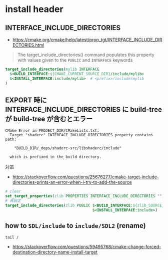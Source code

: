 # install header

## INTERFACE_INCLUDE_DIRECTORIES

- https://cmake.org/cmake/help/latest/prop_tgt/INTERFACE_INCLUDE_DIRECTORIES.html

> The target_include_directories() command populates this property with values given to the `PUBLIC` and `INTERFACE` keywords

```cmake title="build と install で分ける"
target_include_directories(mylib INTERFACE
  $<BUILD_INTERFACE:${CMAKE_CURRENT_SOURCE_DIR}/include/mylib>
  $<INSTALL_INTERFACE:include/mylib>  # <prefix>/include/mylib
)
```

## EXPORT 時に INTERFACE_INCLUDE_DIRECTORIES に build-tree が build-tree が含むとエラー

```error title="CMake Error: INTERFACE_INCLUDE_DIRECTORIES"
CMake Error in PROJECT_DIR/CMakeLists.txt:
  Target "shaderc" INTERFACE_INCLUDE_DIRECTORIES property contains path:

    "BUILD_DIR/_deps/shaderc-src/libshaderc/include"

  which is prefixed in the build directory.
```

対策

- https://stackoverflow.com/questions/25676277/cmake-target-include-directories-prints-an-error-when-i-try-to-add-the-source

```cmake
# clear
set_target_properties(zlib PROPERTIES INTERFACE_INCLUDE_DIRECTORIES "")
# 再設定
target_include_directories(zlib PUBLIC $<BUILD_INTERFACE:${zlib_SOURCE_DIR}>
                                       $<INSTALL_INTERFACE:include>)
```

## how to `SDL/include` to `include/SDL2` (rename)

`tail / `

- https://stackoverflow.com/questions/59495768/cmake-change-forced-destination-directory-name-install-target
